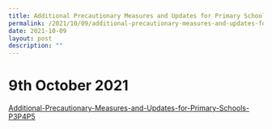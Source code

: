 ```yaml
---
title: Additional Precautionary Measures and Updates for Primary Schools (P3,P4&P5)
permalink: /2021/10/09/additional-precautionary-measures-and-updates-for-primary-schools-p3p4p5/
date: 2021-10-09
layout: post
description: ""
---
```

# 9th October 2021

[Additional-Precautionary-Measures-and-Updates-for-Primary-Schools-P3P4P5](/files/MOECFSLTP_20210088_Additional-Precautionary-Measures-and-Updates-for-Primary-Schools-P3P4P5.pdf)
